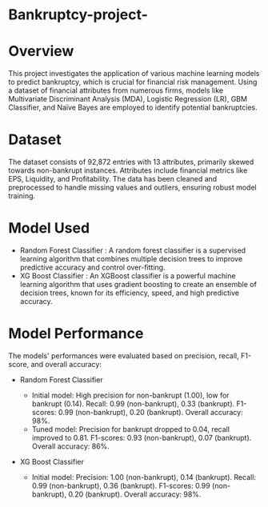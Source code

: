 # Bankruptcy-project-
# Overview
This project investigates the application of various machine learning models to predict bankruptcy, which is crucial for financial risk management. Using a dataset of financial attributes from numerous firms, models like Multivariate Discriminant Analysis (MDA), Logistic Regression (LR), GBM Classifier, and Naïve Bayes are employed to identify potential bankruptcies.
# Dataset
The dataset consists of 92,872 entries with 13 attributes, primarily skewed towards non-bankrupt instances. Attributes include financial metrics like EPS, Liquidity, and Profitability. The data has been cleaned and preprocessed to handle missing values and outliers, ensuring robust model training.
# Model Used
- Random Forest Classifier : A random forest classifier is a supervised learning algorithm that combines multiple decision trees to improve predictive accuracy and control over-fitting.
- XG Boost Classifier : An XGBoost classifier is a powerful machine learning algorithm that uses gradient boosting to create an ensemble of decision trees, known for its efficiency, speed, and high predictive accuracy.
# Model Performance 
The models' performances were evaluated based on precision, recall, F1-score, and overall accuracy:
- Random Forest Classifier
    - Initial model: High precision for non-bankrupt (1.00), low for bankrupt (0.14). Recall: 0.99 (non-bankrupt), 0.33 (bankrupt). F1-scores: 0.99 (non-bankrupt), 0.20 (bankrupt). Overall accuracy: 98%.
    - Tuned model: Precision for bankrupt dropped to 0.04, recall improved to 0.81. F1-scores: 0.93 (non-bankrupt), 0.07 (bankrupt). Overall accuracy: 86%.

- XG Boost Classifier
    - Initial model: Precision: 1.00 (non-bankrupt), 0.14 (bankrupt). Recall: 0.99 (non-bankrupt), 0.36 (bankrupt). F1-scores: 0.99 (non-bankrupt), 0.20 (bankrupt). Overall accuracy: 98%.
